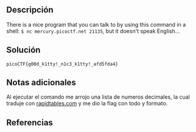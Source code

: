 ## Descripción
There is a nice program that you can talk to by using this command in a shell: `$ nc mercury.picoctf.net 21135`, but it doesn't speak English...

## Solución
```bash()
picoCTF{g00d_k1tty!_n1c3_k1tty!_afd5fda4}
```

## Notas adicionales
Al ejecutar el comando me arrojo una lista de numeros decimales, la cual traduje con [rapidtables.com](https://www.rapidtables.com/convert/number/ascii-hex-bin-dec-converter.html) y me dio la flag con todo y formato.

## Referencias 